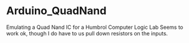 # Arduino_QuadNand
Emulating a Quad Nand IC for a Humbrol Computer Logic Lab
Seems to work ok, though I do have to us pull down resistors on the inputs.

